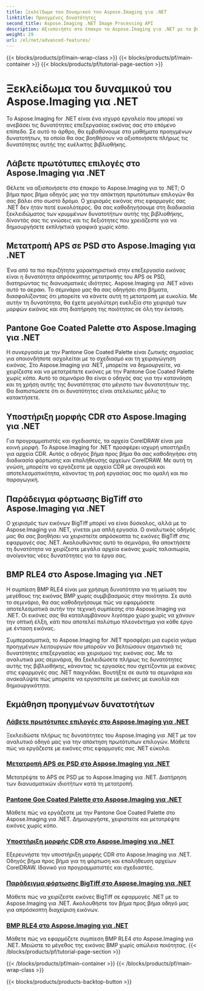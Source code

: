 ```yaml
---
title: Ξεκλείδωμα του δυναμικού του Aspose.Imaging για .NET
linktitle: Προηγμένες δυνατότητες
second_title: Aspose.Imaging .NET Image Processing API
description: Αξιοποιήστε στο έπακρο το Aspose.Imaging για .NET με τα βήμα προς βήμα σεμινάρια μας. Μάθετε πώς να ξεκλειδώνετε τις αρχικές επιλογές και να εργάζεστε με εικόνες χωρίς κόπο.
weight: 29
url: /el/net/advanced-features/
---
```


{{< blocks/products/pf/main-wrap-class >}}
{{< blocks/products/pf/main-container >}}
{{< blocks/products/pf/tutorial-page-section >}}

# Ξεκλείδωμα του δυναμικού του Aspose.Imaging για .NET


Το Aspose.Imaging for .NET είναι ένα ισχυρό εργαλείο που μπορεί να ανεβάσει τις δυνατότητες επεξεργασίας εικόνας σας στο επόμενο επίπεδο. Σε αυτό το άρθρο, θα εμβαθύνουμε στα μαθήματα προηγμένων δυνατοτήτων, τα οποία θα σας βοηθήσουν να αξιοποιήσετε πλήρως τις δυνατότητες αυτής της ευέλικτης βιβλιοθήκης.

## Λάβετε πρωτότυπες επιλογές στο Aspose.Imaging για .NET

Θέλετε να αξιοποιήσετε στο έπακρο το Aspose.Imaging για το .NET; Ο βήμα προς βήμα οδηγός μας για την απόκτηση πρωτότυπων επιλογών θα σας βάλει στο σωστό δρόμο. Ο χειρισμός εικόνας στις εφαρμογές σας .NET δεν ήταν ποτέ ευκολότερος. Θα σας καθοδηγήσουμε στη διαδικασία ξεκλειδώματος των κρυμμένων δυνατοτήτων αυτής της βιβλιοθήκης, δίνοντάς σας τις γνώσεις και τις δεξιότητες που χρειάζεστε για να δημιουργήσετε εκπληκτικά γραφικά χωρίς κόπο.

## Μετατροπή APS σε PSD στο Aspose.Imaging για .NET

Ένα από τα πιο περιζήτητα χαρακτηριστικά στην επεξεργασία εικόνας είναι η δυνατότητα απρόσκοπτης μετατροπής του APS σε PSD, διατηρώντας τις διανυσματικές ιδιότητες. Aspose.Imaging για .NET κάνει αυτό το αεράκι. Το σεμινάριο μας θα σας οδηγήσει στα βήματα, διασφαλίζοντας ότι μπορείτε να κάνετε αυτή τη μετατροπή με ευκολία. Με αυτήν τη δυνατότητα, θα έχετε μεγαλύτερη ευελιξία στο χειρισμό των μορφών εικόνας και στη διατήρηση της ποιότητας σε όλη την έκταση.

## Pantone Goe Coated Palette στο Aspose.Imaging για .NET

Η συνεργασία με την Pantone Goe Coated Palette είναι ζωτικής σημασίας για οποιονδήποτε ασχολείται με το σχεδιασμό και τη χειραγώγηση εικόνας. Στο Aspose.Imaging για .NET, μπορείτε να δημιουργείτε, να χειρίζεστε και να μετατρέπετε εικόνες με την Pantone Goe Coated Palette χωρίς κόπο. Αυτό το σεμινάριο θα είναι ο οδηγός σας για την κατανόηση και τη χρήση αυτής της δυνατότητας στο μέγιστο των δυνατοτήτων της. Θα διαπιστώσετε ότι οι δυνατότητες είναι ατελείωτες μόλις το κατακτήσετε.

## Υποστήριξη μορφής CDR στο Aspose.Imaging για .NET

Για προγραμματιστές και σχεδιαστές, τα αρχεία CorelDRAW είναι μια κοινή μορφή. Το Aspose.Imaging for .NET προσφέρει ισχυρή υποστήριξη για αρχεία CDR. Αυτός ο οδηγός βήμα προς βήμα θα σας καθοδηγήσει στη διαδικασία φόρτωσης και επαλήθευσης αρχείων CorelDRAW. Με αυτή τη γνώση, μπορείτε να εργάζεστε με αρχεία CDR με σιγουριά και αποτελεσματικότητα, κάνοντας τη ροή εργασίας σας πιο ομαλή και πιο παραγωγική.

## Παράδειγμα φόρτωσης BigTiff στο Aspose.Imaging για .NET

Ο χειρισμός των εικόνων BigTiff μπορεί να είναι δύσκολος, αλλά με το Aspose.Imaging για .NET, γίνεται μια απλή εργασία. Ο αναλυτικός οδηγός μας θα σας βοηθήσει να χειριστείτε απρόσκοπτα τις εικόνες BigTiff στις εφαρμογές σας .NET. Ακολουθώντας αυτό το σεμινάριο, θα αποκτήσετε τη δυνατότητα να χειρίζεστε μεγάλα αρχεία εικόνας χωρίς ταλαιπωρία, ανοίγοντας νέες δυνατότητες για τα έργα σας.

## BMP RLE4 στο Aspose.Imaging για .NET

Η συμπίεση BMP RLE4 είναι μια χρήσιμη δυνατότητα για τη μείωση του μεγέθους της εικόνας BMP χωρίς συμβιβασμούς στην ποιότητα. Σε αυτό το σεμινάριο, θα σας καθοδηγήσουμε πώς να εφαρμόσετε αποτελεσματικά αυτήν την τεχνική συμπίεσης στο Aspose.Imaging για .NET. Οι εικόνες σας θα καταλαμβάνουν λιγότερο χώρο χωρίς να χάνουν την οπτική έλξη, κάτι που αποτελεί πολύτιμο πλεονέκτημα για κάθε έργο με ένταση εικόνας.

Συμπερασματικά, το Aspose.Imaging for .NET προσφέρει μια ευρεία γκάμα προηγμένων λειτουργιών που μπορούν να βελτιώσουν σημαντικά τις δυνατότητες επεξεργασίας και χειρισμού της εικόνας σας. Με τα αναλυτικά μας σεμινάρια, θα ξεκλειδώσετε πλήρως τις δυνατότητες αυτής της βιβλιοθήκης, κάνοντας τις εργασίες που σχετίζονται με εικόνες στις εφαρμογές σας .NET παιχνιδάκι. Βουτήξτε σε αυτά τα σεμινάρια και ανακαλύψτε πώς μπορείτε να εργαστείτε με εικόνες με ευκολία και δημιουργικότητα.
## Εκμάθηση προηγμένων δυνατοτήτων
### [Λάβετε πρωτότυπες επιλογές στο Aspose.Imaging για .NET](./get-original-options/)
Ξεκλειδώστε πλήρως τις δυνατότητες του Aspose.Imaging για .NET με τον αναλυτικό οδηγό μας για την απόκτηση πρωτότυπων επιλογών. Μάθετε πώς να εργάζεστε με εικόνες στις εφαρμογές σας .NET εύκολα.
### [Μετατροπή APS σε PSD στο Aspose.Imaging για .NET](./convert-aps-to-psd/)
Μετατρέψτε το APS σε PSD με το Aspose.Imaging για .NET. Διατήρηση των διανυσματικών ιδιοτήτων κατά τη μετατροπή.
### [Pantone Goe Coated Palette στο Aspose.Imaging για .NET](./pantone-goe-coated-palette/)
Μάθετε πώς να εργάζεστε με την Pantone Goe Coated Palette στο Aspose.Imaging για .NET. Δημιουργήστε, χειριστείτε και μετατρέψτε εικόνες χωρίς κόπο.
### [Υποστήριξη μορφής CDR στο Aspose.Imaging για .NET](./support-of-cdr-format/)
Εξερευνήστε την υποστήριξη μορφής CDR στο Aspose.Imaging για .NET. Οδηγός βήμα προς βήμα για τη φόρτωση και επαλήθευση αρχείων CorelDRAW. Ιδανικό για προγραμματιστές και σχεδιαστές.
### [Παράδειγμα φόρτωσης BigTiff στο Aspose.Imaging για .NET](./bigtiff-load-example/)
Μάθετε πώς να χειρίζεστε εικόνες BigTiff σε εφαρμογές .NET με το Aspose.Imaging για .NET. Ακολουθήστε τον βήμα προς βήμα οδηγό μας για απρόσκοπτη διαχείριση εικόνων.
### [BMP RLE4 στο Aspose.Imaging για .NET](./bmp-rle4/)
Μάθετε πώς να εφαρμόζετε συμπίεση BMP RLE4 στο Aspose.Imaging για .NET. Μειώστε το μέγεθος της εικόνας BMP χωρίς απώλεια ποιότητας.
{{< /blocks/products/pf/tutorial-page-section >}}

{{< /blocks/products/pf/main-container >}}
{{< /blocks/products/pf/main-wrap-class >}}

{{< blocks/products/products-backtop-button >}}
